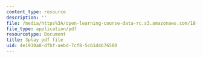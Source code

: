 ```yaml
---
content_type: resource
description: ''
file: /media/https%3A/open-learning-course-data-rc.s3.amazonaws.com/18-01sc-single-variable-calculus-fall-2010/4e1930a8dfbfaebd7cf85c61d4676500_7K1sB05pE0A.pdf
file_type: application/pdf
resourcetype: Document
title: 3play pdf file
uid: 4e1930a8-dfbf-aebd-7cf8-5c61d4676500
---
```

